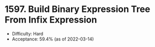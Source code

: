 # 1597. Build Binary Expression Tree From Infix Expression
- Difficulty: Hard
- Acceptance: 59.4% (as of 2022-03-14)
